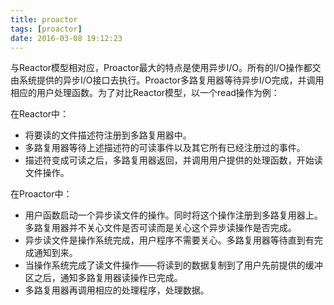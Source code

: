 ```yaml
---
title: proactor
tags: [proactor]
date: 2016-03-08 19:12:23
---
```


与Reactor模型相对应，Proactor最大的特点是使用异步I/O。所有的I/O操作都交由系统提供的异步I/O接口去执行。Proactor多路复用器等待异步I/O完成，并调用相应的用户处理函数。为了对比Reactor模型，以一个read操作为例：

在Reactor中：
-   将要读的文件描述符注册到多路复用器中。
-   多路复用器等待上述描述符的可读事件以及其它所有已经注册过的事件。
-   描述符变成可读之后，多路复用器返回，并调用用户提供的处理函数，开始读文件操作。

在Proactor中：

-   用户函数启动一个异步读文件的操作。同时将这个操作注册到多路复用器上。多路复用器并不关心文件是否可读而是关心这个异步读操作是否完成。
-   异步读文件是操作系统完成，用户程序不需要关心。多路复用器等待直到有完成通知到来。
-   当操作系统完成了读文件操作——将读到的数据复制到了用户先前提供的缓冲区之后，通知多路复用器读操作已完成。
-   多路复用器再调用相应的处理程序，处理数据。
